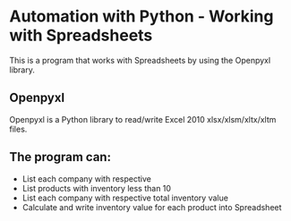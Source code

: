 # Automation with Python - Working with Spreadsheets

This is a program that works with Spreadsheets by using the Openpyxl library.


## Openpyxl 

Openpyxl is a Python library to read/write Excel 2010 xlsx/xlsm/xltx/xltm files.


## The program can:
- List each company with respective 
- List products with inventory less than 10
- List each company with respective total inventory value
- Calculate and write inventory value for each product into Spreadsheet
